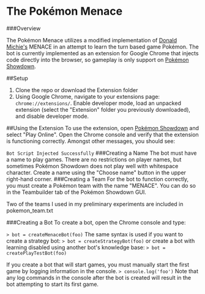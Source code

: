 # The Pokémon Menace

###Overview

The Pokémon Menace utilizes a modified implementation of [Donald Michie's](http://en.wikipedia.org/wiki/Donald_Michie) MENACE in an attempt to learn the turn based game Pokémon. The bot is currently implemented as an extension for Google Chrome that injects code directly into the browser, so gameplay is only support on [Pokémon Showdown](http://pokemonshowdown.com/).

##Setup
1. Clone the repo or download the Extension folder
2. Using Google Chrome, navigate to your extensions page: `chrome://extensions/`. Enable developer mode, load an unpacked extension (select the "Extension" folder you previously downloaded), and disable developer mode.

##Using the Extension
To use the extension, open [Pokémon Showdown](http://pokemonshowdown.com/) and select "Play Online".
Open the Chrome console and verify that the extension is functioning correctly. Amongst other messages, you should see:

`Bot Script Injected Successfully`
###Creating a Name
The bot must have a name to play games. There are no restrictions on player names, but sometimes Pokémon Showdown does not play well with whitespace character. Create a name using the "Choose name" button in the upper right-hand corner.
###Creating a Team
For the bot to function correctly, you must create a Pokémon team with the name "MENACE". You can do so in the Teambuilder tab of the Pokémon Showdown GUI.

Two of the teams I used in my preliminary experiments are included in pokemon_team.txt

###Creating a Bot
To create a bot, open the Chrome console and type:

`> bot = createMenaceBot(foo)`
The same syntax is used if you want to create a strategy bot:
`> bot = createStrategyBot(foo)`
or create a bot with learning disabled using another bot's knowledge base:
`> bot = createPlayTestBot(foo)`

If you create a bot that will start games, you must manually start the first game by logging information in the console.
`> console.log('foo')`
Note that any log commands in the console after the bot is created will result in the bot attempting to start its first game.